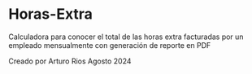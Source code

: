 # Horas-Extra

Calculadora para conocer el total de las horas extra facturadas por un empleado mensualmente con generación de reporte en PDF

Creado por Arturo Rios Agosto 2024

